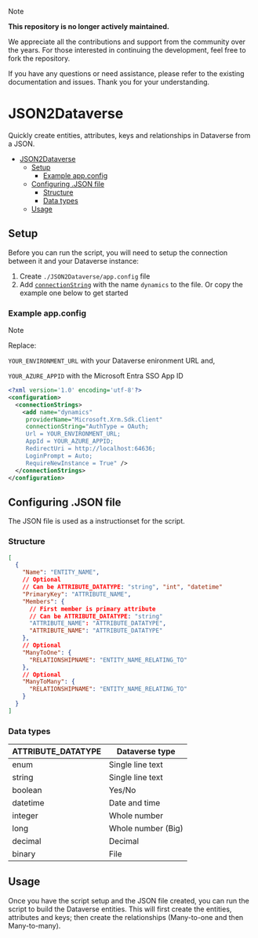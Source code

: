 > [!NOTE]
> **This repository is no longer actively maintained.**
> 
> We appreciate all the contributions and support from the community over the years. For those interested in continuing the development, feel free to fork the repository.
> 
> If you have any questions or need assistance, please refer to the existing documentation and issues. Thank you for your understanding.

# JSON2Dataverse
Quickly create entities, attributes, keys and relationships in Dataverse from a JSON.
- [JSON2Dataverse](#json2dataverse)
  - [Setup](#setup)
    - [Example app.config](#example-appconfig)
  - [Configuring .JSON file](#configuring-json-file)
    - [Structure](#structure)
    - [Data types](#data-types)
  - [Usage](#usage)

## Setup
Before you can run the script, you will need to setup the connection between it and your Dataverse instance:

 1. Create `./JSON2Dataverse/app.config` file
 2. Add [`connectionString`](https://learn.microsoft.com/en-us/power-apps/developer/data-platform/xrm-tooling/use-connection-strings-xrm-tooling-connect#connection-string-parameters) with the name `dynamics` to the file. Or copy the example one below to get started 

### Example app.config

> [!NOTE]
> Replace:
> 
> `YOUR_ENVIRONMENT_URL` with your Dataverse enironment URL and,
> 
> `YOUR_AZURE_APPID` with the Microsoft Entra SSO App ID

```xml
<?xml version='1.0' encoding='utf-8'?>
<configuration>
  <connectionStrings>
    <add name="dynamics"
     providerName="Microsoft.Xrm.Sdk.Client"
     connectionString="AuthType = OAuth;
     Url = YOUR_ENVIRONMENT_URL;
     AppId = YOUR_AZURE_APPID;
     RedirectUri = http://localhost:64636;
     LoginPrompt = Auto;
     RequireNewInstance = True" />
  </connectionStrings>
</configuration>
```

## Configuring .JSON file
The JSON file is used as a instructionset for the script.

### Structure
```json
[
  {
    "Name": "ENTITY_NAME",
    // Optional
    // Can be ATTRIBUTE_DATATYPE: "string", "int", "datetime"
    "PrimaryKey": "ATTRIBUTE_NAME",   
    "Members": {
      // First member is primary attribute
      // Can be ATTRIBUTE_DATATYPE: "string"
      "ATTRIBUTE_NAME": "ATTRIBUTE_DATATYPE",
      "ATTRIBUTE_NAME": "ATTRIBUTE_DATATYPE"
    },
    // Optional
    "ManyToOne": {
      "RELATIONSHIPNAME": "ENTITY_NAME_RELATING_TO"
    },
    // Optional
    "ManyToMany": {
      "RELATIONSHIPNAME": "ENTITY_NAME_RELATING_TO"
    }
  }
]
```

### Data types
| ATTRIBUTE_DATATYPE | Dataverse type     |
|--------------------|--------------------|
| enum               | Single line text   |
| string             | Single line text   |
| boolean            | Yes/No             |
| datetime           | Date and time      |
| integer            | Whole number       |
| long               | Whole number (Big) |
| decimal            | Decimal            |
| binary             | File               |

## Usage
Once you have the script setup and the JSON file created, you can run the script to build the Dataverse entities. This will first create the entities, attributes and keys; then create the relationships (Many-to-one and then Many-to-many).
